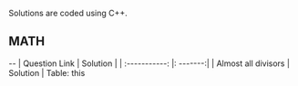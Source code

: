 Solutions are coded using C++.

<h2>MATH</h2>
--
| Question Link | Solution |
| :-----------: |: -------:|
| Almost all divisors | Solution |
Table: this
